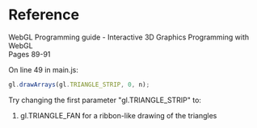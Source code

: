 # Reference
WebGL Programming guide - Interactive 3D Graphics Programming with WebGL  
Pages 89-91  

On line 49 in main.js:  
```javascript
gl.drawArrays(gl.TRIANGLE_STRIP, 0, n);
```
Try changing the first parameter "gl.TRIANGLE_STRIP" to:  
1. gl.TRIANGLE_FAN for a ribbon-like drawing of the triangles  
